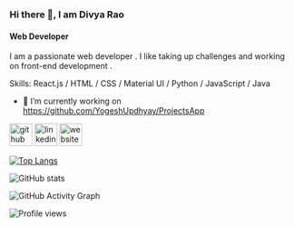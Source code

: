 
### Hi there 👋, I am Divya Rao
#### Web Developer
I am a passionate web developer . I like taking up challenges and working on front-end development .

Skills: React.js / HTML / CSS / Material UI / Python / JavaScript / Java

- 🔭 I’m currently working on https://github.com/YogeshUpdhyay/ProjectsApp 


[<img src='https://cdn.jsdelivr.net/npm/simple-icons@3.0.1/icons/github.svg' alt='github' height='40'>](https://github.com/dsrao711)  [<img src='https://cdn.jsdelivr.net/npm/simple-icons@3.0.1/icons/linkedin.svg' alt='linkedin' height='40'>](https://www.linkedin.com/in/https://www.linkedin.com/in/divya-rao-739a8b143//)  [<img src='https://cdn.jsdelivr.net/npm/simple-icons@3.0.1/icons/icloud.svg' alt='website' height='40'>](https://divyarao.netlify.app/)  

[![Top Langs](https://github-readme-stats.vercel.app/api/top-langs/?username=dsrao711)](https://github.com/anuraghazra/github-readme-stats)

![GitHub stats](https://github-readme-stats.vercel.app/api?username=dsrao711&show_icons=true&count_private=true)  

![GitHub Activity Graph](https://activity-graph.herokuapp.com/graph?username=dsrao711)  

![Profile views](https://gpvc.arturio.dev/dsrao711)  
<!--
**dsrao711/dsrao711** is a ✨ _special_ ✨ repository because its `README.md` (this file) appears on your GitHub profile.

Here are some ideas to get you started:

- 🔭 I’m currently working on ...
- 🌱 I’m currently learning ...
- 👯 I’m looking to collaborate on ...
- 🤔 I’m looking for help with ...
- 💬 Ask me about ...
- 📫 How to reach me: ...
- 😄 Pronouns: ...
- ⚡ Fun fact: ...
-->
